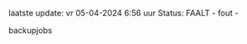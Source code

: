 laatste update: 
vr 05-04-2024  6:56   uur 
Status: FAALT - fout - 
<div class="service R">backupjobs</div>